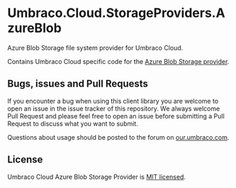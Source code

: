 # Umbraco.Cloud.StorageProviders.AzureBlob

Azure Blob Storage file system provider for Umbraco Cloud.

Contains Umbraco Cloud specific code for the [Azure Blob Storage provider](https://github.com/umbraco/Umbraco.StorageProviders).

## Bugs, issues and Pull Requests

If you encounter a bug when using this client library you are welcome to open an issue in the issue tracker of this repository. We always welcome Pull Request and please feel free to open an issue before submitting a Pull Request to discuss what you want to submit.

Questions about usage should be posted to the forum on [our.umbraco.com](https://our.umbraco.com).

## License

Umbraco Cloud Azure Blob Storage Provider is [MIT licensed](LICENSE).
